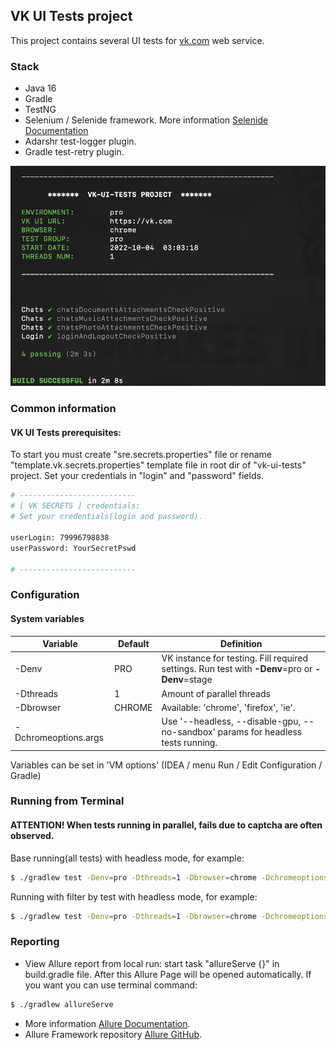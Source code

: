 ## VK UI Tests project
This project contains several UI tests for [vk.com](https://vk.com) web service.

### Stack
* Java 16 
* Gradle
* TestNG
* Selenium / Selenide framework. More information [Selenide Documentation](https://selenide.gitbooks.io/user-guide/content/)
* Adarshr test-logger plugin.
* Gradle test-retry plugin.

![Plugin run tests review](project-docs/adarshr-cmd-plugin.png)

### Common information 
#### VK UI Tests prerequisites:
To start you must create "sre.secrets.properties" file or rename "template.vk.secrets.properties" template file 
in root dir of "vk-ui-tests" project. Set your credentials in "login" and "password" fields.

```sh
# --------------------------
# [ VK SECRETS ] credentials:
# Set your credentials(login and password).

userLogin: 79996798838
userPassword: YourSecretPswd

# --------------------------
```

### Configuration

#### System variables 
| Variable | Default | Definition |
| -------- | ------- | ---------- |
| -Denv | PRO | VK instance for testing. Fill required settings. Run test with **-Denv**=pro or **-Denv**=stage |
| -Dthreads | 1 | Amount of parallel threads |
| -Dbrowser | CHROME | Available: 'chrome', 'firefox', 'ie'. |
| -Dchromeoptions.args |  | Use '--headless, --disable-gpu, --no-sandbox' params for headless tests running. |

Variables can be set in 'VM options'  (IDEA / menu Run / Edit Configuration / Gradle)

### Running from Terminal
#### ATTENTION! When tests running in parallel, fails due to captcha are often observed.
Base running(all tests) with headless mode, for example:
```sh
$ ./gradlew test -Denv=pro -Dthreads=1 -Dbrowser=chrome -Dchromeoptions.args='--headless, --disable-gpu, --no-sandbox'
```
Running with filter by test with headless mode, for example:
```sh
$ ./gradlew test -Denv=pro -Dthreads=1 -Dbrowser=chrome -Dchromeoptions.args='--headless, --disable-gpu, --no-sandbox' --tests '*chatsMusicAttachmentsCheckPositive*'
```

### Reporting
* View Allure report from local run: start task "allureServe {}" in build.gradle file. After this Allure Page will be opened automatically.
If you want you can use terminal command:
```sh
$ ./gradlew allureServe
```
* More information [Allure Documentation](https://docs.qameta.io/allure-report).
* Allure Framework repository [Allure GitHub](https://github.com/allure-framework).
